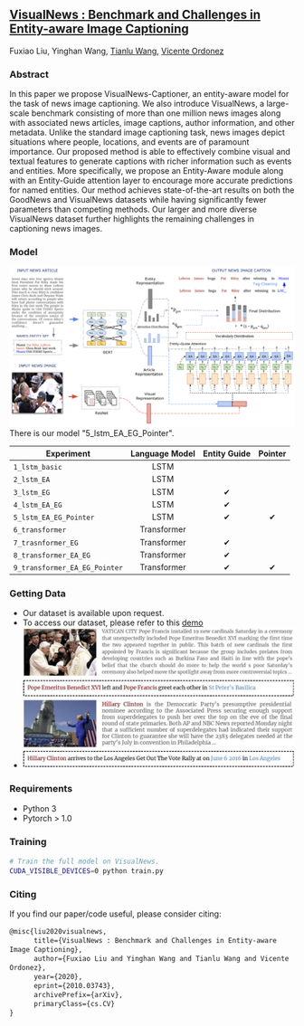 ## [VisualNews : Benchmark and Challenges in Entity-aware Image Captioning](https://arxiv.org/abs/2010.03743)
Fuxiao Liu, Yinghan Wang, [Tianlu Wang](http://www.cs.virginia.edu/~tw8cb/), [Vicente Ordonez](https://www.vicenteordonez.com/)

### Abstract 
In this paper we propose VisualNews-Captioner, an entity-aware model for the task of news image captioning. We also introduce VisualNews, a large-scale benchmark consisting of more than one million news images along with associated news articles, image captions, author information, and other metadata. Unlike the standard image captioning task, news images depict situations where people, locations, and events are of paramount importance. Our proposed method is able to effectively combine visual and textual features to generate captions with richer information such as events and entities. More specifically, we propose an Entity-Aware module along with an Entity-Guide attention layer to encourage more accurate predictions for named entities. Our method achieves state-of-the-art results on both the GoodNews and VisualNews datasets while having significantly fewer parameters than competing methods. Our larger and more diverse VisualNews dataset further highlights the remaining challenges in captioning news images.



### Model
![VisualNews Model](./visual2.png)
There is our model "5_lstm_EA_EG_Pointer".

| Experiment                       | Language Model |    Entity Guide |         Pointer |
| -------------------------------- | :-------------:| :--------------:| :--------------:|
| `1_lstm_basic`                   |           LSTM |                 |                 |
| `2_lstm_EA`                      |           LSTM |                 |                 |                
| `3_lstm_EG`                      |           LSTM |               ✔ |                 |                  
| `4_lstm_EA_EG`                   |           LSTM |               ✔ |                 |               
| `5_lstm_EA_EG_Pointer`           |           LSTM |               ✔ |               ✔ |                
| `6_transformer`                  |    Transformer |                 |                 |             
| `7_trasnformer_EG`               |    Transformer |               ✔ |                 |
| `8_transformer_EA_EG`            |    Transformer |               ✔ |                 |  
| `9_transformer_EA_EG_Pointer`    |    Transformer |               ✔ |               ✔ | 



### Getting Data
- Our dataset is available upon request. 
- To access our dataset, please refer to this [demo](./VisualNews-Dataset.ipynb)
- ![Examples from our VisualNews dataset](./sample.jpg)

### Requirements
- Python 3
- Pytorch > 1.0

### Training
```sh
# Train the full model on VisualNews.
CUDA_VISIBLE_DEVICES=0 python train.py
```

### Citing
If you find our paper/code useful, please consider citing:

```
@misc{liu2020visualnews,
      title={VisualNews : Benchmark and Challenges in Entity-aware Image Captioning}, 
      author={Fuxiao Liu and Yinghan Wang and Tianlu Wang and Vicente Ordonez},
      year={2020},
      eprint={2010.03743},
      archivePrefix={arXiv},
      primaryClass={cs.CV}
}
```
